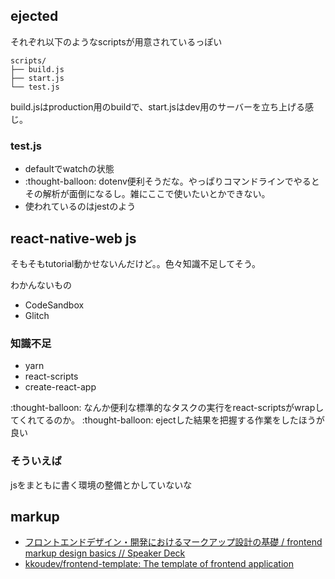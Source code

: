 ## ejected

それぞれ以下のようなscriptsが用意されているっぽい

```
scripts/
├── build.js
├── start.js
└── test.js
```

build.jsはproduction用のbuildで、start.jsはdev用のサーバーを立ち上げる感じ。

### test.js

- defaultでwatchの状態
- :thought-balloon: dotenv便利そうだな。やっぱりコマンドラインでやるとその解析が面倒になるし。雑にここで使いたいとかできない。
- 使われているのはjestのよう


## react-native-web js

そもそもtutorial動かせないんだけど。。色々知識不足してそう。

わかんないもの

- CodeSandbox
- Glitch

### 知識不足

- yarn
- react-scripts
- create-react-app

:thought-balloon: なんか便利な標準的なタスクの実行をreact-scriptsがwrapしてくれてるのか。
:thought-balloon: ejectした結果を把握する作業をしたほうが良い

### そういえば

jsをまともに書く環境の整備とかしていないな

## markup

- [フロントエンドデザイン・開発におけるマークアップ設計の基礎 / frontend markup design basics // Speaker Deck](https://speakerdeck.com/kkoudev/frontend-markup-design-basics "フロントエンドデザイン・開発におけるマークアップ設計の基礎 / frontend markup design basics // Speaker Deck")
- [kkoudev/frontend-template: The template of frontend application](https://github.com/kkoudev/frontend-template "kkoudev/frontend-template: The template of frontend application")

